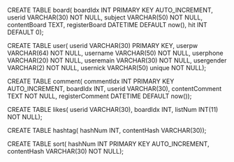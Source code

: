 CREATE TABLE board( boardIdx INT PRIMARY KEY AUTO_INCREMENT, userid VARCHAR(30) NOT NULL, subject VARCHAR(50) NOT NULL, contentBoard TEXT, registerBoard DATETIME DEFAULT now(), hit INT DEFAULT 0);

CREATE TABLE user( userid VARCHAR(30) PRIMARY KEY, userpw VARCHAR(64) NOT NULL, username VARCHAR(50) NOT NULL, userphone VARCHAR(20) NOT NULL, useremain VARCHAR(30) NOT NULL, usergender VARCHAR(2) NOT NULL, usernick VARCHAR(50) unique NOT NULL);

CREATE TABLE comment( commentIdx INT PRIMARY KEY AUTO_INCREMENT, boardIdx INT, userid VARCHAR(30),  contentComment TEXT NOT NULL, registerComment DATETIME DEFAULT now());

CREATE TABLE likes( userid VARCHAR(30), boardIdx INT, listNum INT(11) NOT NULL);

CREATE TABLE hashtag( hashNum INT, contentHash VARCHAR(30));

CREATE TABLE sort( hashNum INT PRIMARY KEY AUTO_INCREMENT, contentHash VARCHAR(30) NOT NULL);
